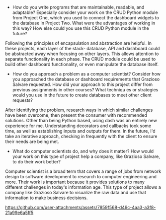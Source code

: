 - How do you write programs that are maintainable, readable, and adaptable? Especially consider your work on the CRUD Python module from Project One, which you used to connect the dashboard widgets to the database in Project Two. What were the advantages of working in this way? How else could you use this CRUD Python module in the future?

Following the principles of encapsulation and abstraction are helpful.  In these projects, each layer of the stack- database, API and dashboard could be abstracted away when focusing on other layers.  This allows attention to separate functionality in each phase. The CRUD module could be used to build other dashboard functionality, or even manipulate the database itself.

- How do you approach a problem as a computer scientist? Consider how you approached the database or dashboard requirements that Grazioso Salvare requested. How did your approach to this project differ from previous assignments in other courses? What techniqu
es or strategies would you use in the future to create databases to meet other client requests?

After identifying the problem, research ways in which similar challenges have been overcome, then present the consumer with recommended solutions. Other than being Python based, using dash was an entirely new experience for me.  Understanding decorators and callbacks took some time, as well as establishing inputs and outputs for them. In the  future, I'd take an iterative approach, checking in frequently with the client to ensure their needs are being met.

- What do computer scientists do, and why does it matter? How would your work on this type of project help a company, like Grazioso Salvare, to do their work better?

Computer scientist is a broad term that covers a range of jobs from network design to software development to research to computer engineering and more.  Their work is important because it provides solutions to many different challenges in today's information age. This type of project allows a company like Grazioso Salvare to visualize the raw data and use that information to make business decisions.

https://github.com/user-attachments/assets/7859f568-d49c-4aa3-a3f8-21a99e6a5ff5
